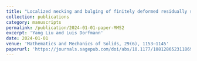 ```yaml
---
title: "Localized necking and bulging of finitely deformed residually stressed solid cylinder"
collection: publications
category: manuscripts
permalink: /publication/2024-01-01-paper-MMS2
excerpt: 'Yang Liu and Luis Dorfmann'
date: 2024-01-01
venue: 'Mathematics and Mechanics of Solids, 29(6), 1153–1145'
paperurl: 'https://journals.sagepub.com/doi/abs/10.1177/10812865231186951'
---
```

